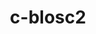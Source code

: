 ---
title: "c-blosc2"
layout: cache
categories: [package, develop-2023-11-05]
meta: {"versions": ["2.10.5"], "compilers": ["cce@=15.0.1", "gcc@=11.1.0", "gcc@=11.4.0", "gcc@=7.3.1", "gcc@=9.4.0"], "oss": ["amzn2", "rhel8", "ubuntu20.04"], "platforms": ["linux"], "targets": ["aarch64", "neoverse_n1", "neoverse_v1", "ppc64le", "x86_64_v3", "zen4"], "stacks": ["aws-isc", "aws-isc-aarch64", "data-vis-sdk", "e4s", "e4s-cray-rhel", "e4s-neoverse_v1", "e4s-power", "e4s-rocm-external", "root"], "num_specs": 9, "num_specs_by_stack": {"aws-isc-aarch64": 2, "root": 9, "aws-isc": 1, "e4s-cray-rhel": 1, "e4s-neoverse_v1": 1, "e4s-power": 1, "data-vis-sdk": 2, "e4s-rocm-external": 1, "e4s": 1}}
spec_details: [{"hash": "h7dfnusqlrbpopsnvoynb3foap5xamhg", "compiler": "gcc@=7.3.1", "versions": ["2.10.5"], "os": "amzn2", "platform": "linux", "target": "aarch64", "variants": ["+avx2", "build_system=cmake", "build_type=Release", "generator=make", "~ipo", "+lizard", "+lz4", "+snappy", "+zlib", "+zstd"], "stacks": ["aws-isc-aarch64", "root"], "size": "-", "tarball": "https://binaries.spack.io/releases/develop-2023-11-05/build_cache/linux-amzn2-aarch64/gcc-7.3.1/c-blosc2-2.10.5/linux-amzn2-aarch64-gcc-7.3.1-c-blosc2-2.10.5-h7dfnusqlrbpopsnvoynb3foap5xamhg.spack"}, {"hash": "66xpssc4bdzwdihclw3r6fg46kj3kwup", "compiler": "gcc@=7.3.1", "versions": ["2.10.5"], "os": "amzn2", "platform": "linux", "target": "neoverse_n1", "variants": ["+avx2", "build_system=cmake", "build_type=Release", "generator=make", "~ipo", "+lizard", "+lz4", "+snappy", "+zlib", "+zstd"], "stacks": ["aws-isc-aarch64", "root"], "size": "-", "tarball": "https://binaries.spack.io/releases/develop-2023-11-05/build_cache/linux-amzn2-neoverse_n1/gcc-7.3.1/c-blosc2-2.10.5/linux-amzn2-neoverse_n1-gcc-7.3.1-c-blosc2-2.10.5-66xpssc4bdzwdihclw3r6fg46kj3kwup.spack"}, {"hash": "f5gb5vntal6kvbm4whr47nvryulrl3r6", "compiler": "gcc@=7.3.1", "versions": ["2.10.5"], "os": "amzn2", "platform": "linux", "target": "x86_64_v3", "variants": ["+avx2", "build_system=cmake", "build_type=Release", "generator=make", "~ipo", "+lizard", "+lz4", "+snappy", "+zlib", "+zstd"], "stacks": ["aws-isc", "root"], "size": "-", "tarball": "https://binaries.spack.io/releases/develop-2023-11-05/build_cache/linux-amzn2-x86_64_v3/gcc-7.3.1/c-blosc2-2.10.5/linux-amzn2-x86_64_v3-gcc-7.3.1-c-blosc2-2.10.5-f5gb5vntal6kvbm4whr47nvryulrl3r6.spack"}, {"hash": "vdr6t3ssuwgoqggbhnqjuiymeisn7qi5", "compiler": "cce@=15.0.1", "versions": ["2.10.5"], "os": "rhel8", "platform": "linux", "target": "zen4", "variants": ["+avx2", "build_system=cmake", "build_type=Release", "generator=make", "~ipo", "+lizard", "+lz4", "+snappy", "+zlib", "+zstd"], "stacks": ["root", "e4s-cray-rhel"], "size": "-", "tarball": "https://binaries.spack.io/releases/develop-2023-11-05/build_cache/linux-rhel8-zen4/cce-15.0.1/c-blosc2-2.10.5/linux-rhel8-zen4-cce-15.0.1-c-blosc2-2.10.5-vdr6t3ssuwgoqggbhnqjuiymeisn7qi5.spack"}, {"hash": "g755y735dydssnxiz6ntxedxxr5u6dk3", "compiler": "gcc@=11.4.0", "versions": ["2.10.5"], "os": "ubuntu20.04", "platform": "linux", "target": "neoverse_v1", "variants": ["+avx2", "build_system=cmake", "build_type=Release", "generator=make", "~ipo", "+lizard", "+lz4", "+snappy", "+zlib", "+zstd"], "stacks": ["root", "e4s-neoverse_v1"], "size": "-", "tarball": "https://binaries.spack.io/releases/develop-2023-11-05/build_cache/linux-ubuntu20.04-neoverse_v1/gcc-11.4.0/c-blosc2-2.10.5/linux-ubuntu20.04-neoverse_v1-gcc-11.4.0-c-blosc2-2.10.5-g755y735dydssnxiz6ntxedxxr5u6dk3.spack"}, {"hash": "atzwsf5hppybgbunpaep637z427tl5ib", "compiler": "gcc@=9.4.0", "versions": ["2.10.5"], "os": "ubuntu20.04", "platform": "linux", "target": "ppc64le", "variants": ["+avx2", "build_system=cmake", "build_type=Release", "generator=make", "~ipo", "+lizard", "+lz4", "+snappy", "+zlib", "+zstd"], "stacks": ["root", "e4s-power"], "size": "-", "tarball": "https://binaries.spack.io/releases/develop-2023-11-05/build_cache/linux-ubuntu20.04-ppc64le/gcc-9.4.0/c-blosc2-2.10.5/linux-ubuntu20.04-ppc64le-gcc-9.4.0-c-blosc2-2.10.5-atzwsf5hppybgbunpaep637z427tl5ib.spack"}, {"hash": "v5bfts3heimy35wvi6b4qkbtv6bynzeq", "compiler": "gcc@=11.1.0", "versions": ["2.10.5"], "os": "ubuntu20.04", "platform": "linux", "target": "x86_64_v3", "variants": ["+avx2", "build_system=cmake", "build_type=Release", "generator=make", "~ipo", "+lizard", "+lz4", "+snappy", "+zlib", "+zstd"], "stacks": ["data-vis-sdk", "root"], "size": "-", "tarball": "https://binaries.spack.io/releases/develop-2023-11-05/build_cache/linux-ubuntu20.04-x86_64_v3/gcc-11.1.0/c-blosc2-2.10.5/linux-ubuntu20.04-x86_64_v3-gcc-11.1.0-c-blosc2-2.10.5-v5bfts3heimy35wvi6b4qkbtv6bynzeq.spack"}, {"hash": "7turh5xnwlisrdrixqmwjeyoijaayzn2", "compiler": "gcc@=11.1.0", "versions": ["2.10.5"], "os": "ubuntu20.04", "platform": "linux", "target": "x86_64_v3", "variants": ["+avx2", "build_system=cmake", "build_type=Release", "generator=make", "~ipo", "+lizard", "+lz4", "+snappy", "+zlib", "+zstd"], "stacks": ["data-vis-sdk", "root"], "size": "-", "tarball": "https://binaries.spack.io/releases/develop-2023-11-05/build_cache/linux-ubuntu20.04-x86_64_v3/gcc-11.1.0/c-blosc2-2.10.5/linux-ubuntu20.04-x86_64_v3-gcc-11.1.0-c-blosc2-2.10.5-7turh5xnwlisrdrixqmwjeyoijaayzn2.spack"}, {"hash": "mmra2taklngopdebl3iljh5utdkvkkmb", "compiler": "gcc@=11.4.0", "versions": ["2.10.5"], "os": "ubuntu20.04", "platform": "linux", "target": "x86_64_v3", "variants": ["+avx2", "build_system=cmake", "build_type=Release", "generator=make", "~ipo", "+lizard", "+lz4", "+snappy", "+zlib", "+zstd"], "stacks": ["e4s-rocm-external", "root", "e4s"], "size": "-", "tarball": "https://binaries.spack.io/releases/develop-2023-11-05/build_cache/linux-ubuntu20.04-x86_64_v3/gcc-11.4.0/c-blosc2-2.10.5/linux-ubuntu20.04-x86_64_v3-gcc-11.4.0-c-blosc2-2.10.5-mmra2taklngopdebl3iljh5utdkvkkmb.spack"}]
---